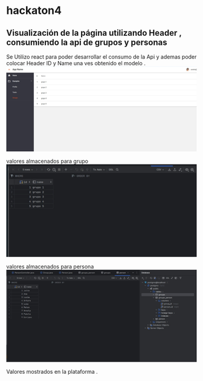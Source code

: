 # hackaton4
## Visualización de la página utilizando Header  , consumiendo la api de  grupos y personas

Se  Utilizo react para poder  desarrollar el consumo de la Api y ademas poder  colocar Header  ID  y  Name    una ves  obtenido el modelo  .
![Evidencia1](IMAGE1.png)

valores almacenados para grupo
![Evidencia2](IMAGE2.png)

valores  almacenados para persona  
![Evidencia3](IMG3.jpeg)

Valores  mostrados  en la plataforma .


 

